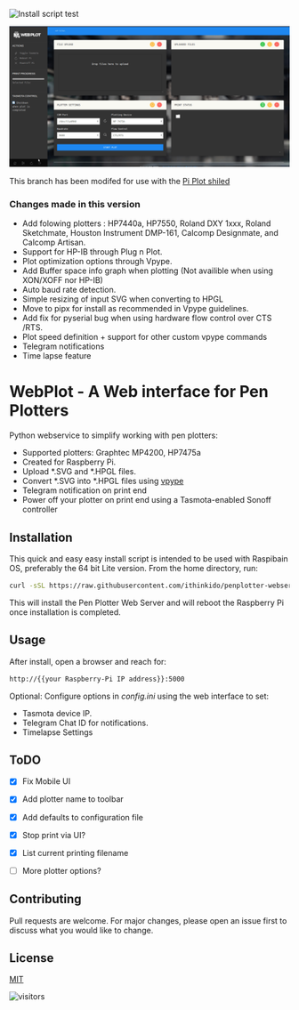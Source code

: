 ![Install script test](https://github.com/ithinkido/penplotter-webserver/actions/workflows/install_test.yml/badge.svg)


[![Image of WebPlot - A Web interface for Pen Plotter](https://raw.githubusercontent.com/ithinkido/penplotter-webserver/PiPlot/docs/img/Demo.gif)](https://github.com/ithinkido/penplotter-webserver/tree/flowcontrol)

This branch has been modifed for use with the [Pi Plot shiled](https://github.com/ithinkido/PiPlot)

### Changes made in this version

- Add folowing plotters : HP7440a, HP7550, Roland DXY 1xxx, Roland Sketchmate, Houston Instrument DMP-161, Calcomp Designmate, and Calcomp Artisan. 
- Support for HP-IB through Plug n Plot.
- Plot optimization options through Vpype.
- Add Buffer space info graph when plotting (Not availible when using XON/XOFF nor HP-IB)
- Auto baud rate detection.
- Simple resizing of input SVG when converting to HPGL
- Move to pipx for install as recommended in Vpype guidelines.
- Add fix for pyserial bug when using hardware flow control over CTS /RTS.
- Plot speed definition + support for other custom vpype commands
- Telegram notifications
- Time lapse feature


# WebPlot - A Web interface for Pen Plotters

Python webservice to simplify working with pen plotters:
- Supported plotters: Graphtec MP4200, HP7475a
- Created for Raspberry Pi.
- Upload *.SVG and *.HPGL files.
- Convert *.SVG into *.HPGL files using [vpype](https://github.com/abey79/vpype)
- Telegram notification on print end
- Power off your plotter on print end using a Tasmota-enabled Sonoff controller   


## Installation

This quick and easy easy install script is intended to be used with Raspibain OS, preferably the 64 bit Lite version. 
From the home directory, run:

```bash
curl -sSL https://raw.githubusercontent.com/ithinkido/penplotter-webserver/bookworm_64/install.sh | bash
```

This will install the Pen Plotter Web Server and will reboot the Raspberry Pi once installation is completed.

## Usage

After install, open a browser and reach for:
```bash
http://{{your Raspberry-Pi IP address}}:5000
```

Optional:
Configure options in *config.ini* using the web interface to set:
- Tasmota device IP.
- Telegram Chat ID for notifications.
- Timelapse Settings

## ToDO

- [x] Fix Mobile UI
- [x] Add plotter name to toolbar
- [x] Add defaults to configuration file
- [x] Stop print via UI?
- [x] List current printing filename

- [ ] More plotter options?

## Contributing
Pull requests are welcome. For major changes, please open an issue first to discuss what you would like to change.

## License
[MIT](https://choosealicense.com/licenses/mit/)  

![visitors](https://visitor-badge.glitch.me/badge?page_id=ithinkido.PenPlotterWebServer)